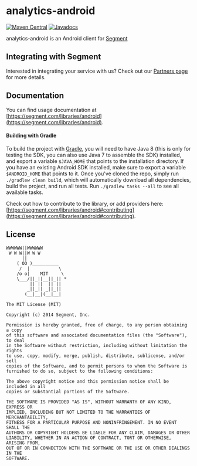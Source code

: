 analytics-android
=================

[![Maven Central](https://maven-badges.herokuapp.com/maven-central/com.segment.analytics.android/analytics-core/badge.svg)](https://maven-badges.herokuapp.com/maven-central/com.segment.analytics.android/analytics-core)
[![Javadocs](http://javadoc-badge.appspot.com/com.segment.analytics.android/analytics-core.svg?label=javadoc)](http://javadoc-badge.appspot.com/com.segment.analytics.android/analytics-core)

analytics-android is an Android client for [Segment](https://segment.com)

## Integrating with Segment

Interested in integrating your service with us? Check out our [Partners page](https://segment.com/partners/) for more details.

## Documentation

You can find usage documentation at [https://segment.com/libraries/android](https://segment.com/libraries/android).

#### Building with Gradle

To build the project with [Gradle](http://tools.android.com/tech-docs/new-build-system/user-guide), you will need to have Java 8 (this is only for testing the SDK, you can also use Java 7 to assemble the SDK) installed, and export a variable `$JAVA_HOME` that points to the installation directory.
If you have an existing Android SDK installed, make sure to export a variable `$ANDROID_HOME` that points to it. Once you've cloned the repo, simply run `./gradlew clean build`, which will automatically download all dependencies, build the project, and run all tests. Run `./gradlew tasks --all` to see all available tasks.

Check out how to contribute to the library, or add providers here: [https://segment.com/libraries/android#contributing](https://segment.com/libraries/android#contributing).

## License

```
WWWWWW||WWWWWW
 W W W||W W W
      ||
    ( OO )__________
     /  |           \
    /o o|    MIT     \
    \___/||_||__||_|| *
         || ||  || ||
        _||_|| _||_||
       (__|__|(__|__|

The MIT License (MIT)

Copyright (c) 2014 Segment, Inc.

Permission is hereby granted, free of charge, to any person obtaining a copy
of this software and associated documentation files (the "Software"), to deal
in the Software without restriction, including without limitation the rights
to use, copy, modify, merge, publish, distribute, sublicense, and/or sell
copies of the Software, and to permit persons to whom the Software is
furnished to do so, subject to the following conditions:

The above copyright notice and this permission notice shall be included in all
copies or substantial portions of the Software.

THE SOFTWARE IS PROVIDED "AS IS", WITHOUT WARRANTY OF ANY KIND, EXPRESS OR
IMPLIED, INCLUDING BUT NOT LIMITED TO THE WARRANTIES OF MERCHANTABILITY,
FITNESS FOR A PARTICULAR PURPOSE AND NONINFRINGEMENT. IN NO EVENT SHALL THE
AUTHORS OR COPYRIGHT HOLDERS BE LIABLE FOR ANY CLAIM, DAMAGES OR OTHER
LIABILITY, WHETHER IN AN ACTION OF CONTRACT, TORT OR OTHERWISE, ARISING FROM,
OUT OF OR IN CONNECTION WITH THE SOFTWARE OR THE USE OR OTHER DEALINGS IN THE
SOFTWARE.
```
